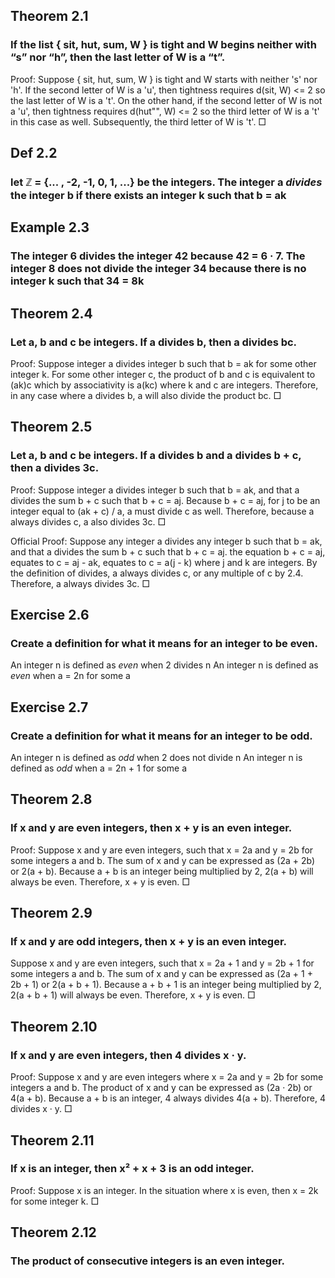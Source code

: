 ## Theorem 2.1
### If the list { sit, hut, sum, W } is tight and W begins neither with “s” nor “h”, then the last letter of W is a “t”.
Proof:
Suppose { sit, hut, sum, W } is tight and W starts with neither 's' nor 'h'.
If the second letter of W is a 'u', then tightness requires d(sit, W) <= 2 so the last letter of W is a 't'. On the other hand, if the second letter of W is not a 'u', then tightness requires d(hut"", W) <= 2 so the third letter of W is a 't' in this case as well. Subsequently, the third letter of W is 't'. 
□

## Def 2.2 
### let _ℤ_ = {... , -2, -1, 0, 1, ...} be the integers. The integer a _divides_ the integer b if there exists an integer k such that b = ak

## Example 2.3
### The integer 6 divides the integer 42 because 42 = 6 · 7. The integer 8 does not divide the integer 34 because there is no integer k such that 34 = 8k 

## Theorem 2.4
### Let a, b and c be integers. If a divides b, then a divides bc.
Proof:
Suppose integer a divides integer b such that b = ak for some other integer k.
For some other integer c, the product of b and c is equivalent to (ak)c which by associativity is a(kc) where k and c are integers.
Therefore, in any case where a divides b, a will also divide the product bc. 
□

## Theorem 2.5
### Let a, b and c be integers. If a divides b and a divides b + c, then a divides 3c.
Proof:
Suppose integer a divides integer b such that b = ak, and that a divides the sum b + c such that b + c = aj.
Because b + c = aj, for j to be an integer equal to (ak + c) / a, a must divide c as well.
Therefore, because a always divides c, a also divides 3c.
□

Official Proof:
Suppose any integer a divides any integer b such that b = ak, and that a divides the sum b + c such that b + c = aj.
the equation b + c = aj, equates to c = aj - ak, equates to c = a(j - k) where j and k are integers.
By the definition of divides, a always divides c, or any multiple of c by 2.4.
Therefore, a always divides 3c.
□

## Exercise 2.6
### Create a definition for what it means for an integer to be even.
An integer n is defined as _even_ when 2 divides n
An integer n is defined as _even_ when a = 2n for some a

## Exercise 2.7
### Create a definition for what it means for an integer to be odd.
An integer n is defined as _odd_ when 2 does not divide n
An integer n is defined as _odd_ when a = 2n + 1 for some a


## Theorem 2.8
### If x and y are even integers, then x + y is an even integer.
Proof:
Suppose x and y are even integers, such that x = 2a and y = 2b for some integers a and b.
The sum of x and y can be expressed as (2a + 2b) or 2(a + b).
Because a + b is an integer being multiplied by 2, 2(a + b) will always be even.
Therefore, x + y is even.
□

## Theorem 2.9
### If x and y are odd integers, then x + y is an even integer.
Suppose x and y are even integers, such that x = 2a + 1 and y = 2b + 1 for some integers a and b.
The sum of x and y can be expressed as (2a + 1 + 2b + 1) or 2(a + b + 1).
Because a + b + 1 is an integer being multiplied by 2, 2(a + b + 1) will always be even.
Therefore, x + y is even.
□

## Theorem 2.10
### If x and y are even integers, then 4 divides x · y.
Proof:
Suppose x and y are even integers where x = 2a and y = 2b for some integers a and b.
The product of x and y can be expressed as (2a · 2b) or 4(a + b).
Because a + b is an integer, 4 always divides 4(a + b).
Therefore, 4 divides x · y.
□

## Theorem 2.11
### If x is an integer, then x² + x + 3 is an odd integer.
Proof: 
Suppose x is an integer.
In the situation where x is even, then x = 2k for some integer k.
□

## Theorem 2.12
### The product of consecutive integers is an even integer.

